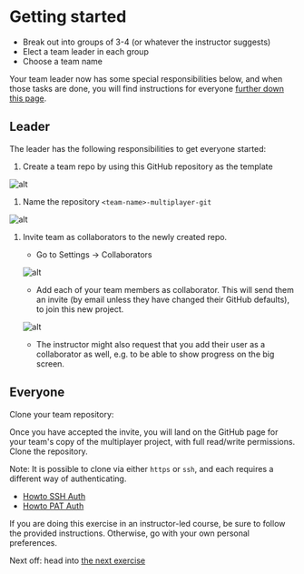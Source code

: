 # Getting started

* Break out into groups of 3-4 (or whatever the instructor suggests)
* Elect a team leader in each group
* Choose a team name

Your team leader now has some special responsibilities below, and when those tasks are done, you will find instructions for everyone [further down this page](#everyone).

## Leader

The leader has the following responsibilities to get everyone started:

1. Create a team repo by using this GitHub repository as the template

![alt](img/use-template.png)

1. Name the repository `<team-name>-multiplayer-git`

![alt](img/create-repo.png)

1. Invite team as collaborators to the newly created repo.

   * Go to Settings -> Collaborators

    ![alt](img/settings.png)

   * Add each of your team members as collaborator. This will send them an invite (by email unless they have changed their GitHub defaults), to join this new project.

    ![alt](img/collaborators.png)

   * The instructor might also request that you add their user as a collaborator as well, e.g. to be able to show progress on the big screen. 

## Everyone

Clone your team repository:

Once you have accepted the invite, you will land on the GitHub page for your team's copy of the multiplayer project, with full read/write permissions. Clone the repository.

Note: It is possible to clone via either `https` or `ssh`, and each requires a different way of authenticating.

* [Howto SSH Auth](Howto_SSH_Auth.md)
* [Howto PAT Auth](Howto_PAT_Auth.md)

If you are doing this exercise in an instructor-led course, be sure to follow the provided instructions. Otherwise, go with your own personal preferences.

Next off: head into [the next exercise](https://github.com/eficode-academy/multiplayer-git/blob/main/Exercise-1.md)
